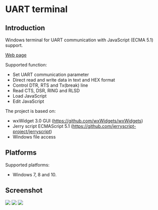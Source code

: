 # UART terminal

## Introduction

Windows terminal for UART communication with JavaScript (ECMA 5.1) support.

[Web page](https://simapetr.github.io/uart_terminal)

Supported function:

- Set UART communication parameter
- Direct read and write data in text and HEX format
- Control DTR, RTS and Tx(break) line
- Read CTS, DSR, RING and RLSD
- Load JavaScript
- Edit JavaScript

The project is based on:

- wxWidget 3.0 GUI (https://github.com/wxWidgets/wxWidgets)
- Jerry script ECMAScript 5.1 (https://github.com/jerryscript-project/jerryscript)
- Windows file access

## Platforms

Supported platforms:

- Windows 7, 8 and 10.

## Screenshot

![](https://simapetr.github.io/uart_terminal/docs/img/uart_terminal.jpg)
![](https://simapetr.github.io/uart_terminal/docs/img/uart_terminal_editor.jpg)
![](https://simapetr.github.io/uart_terminal/docs/img/uart_terminal_javascript_example.jpg)